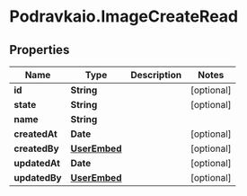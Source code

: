 # Podravkaio.ImageCreateRead

## Properties
Name | Type | Description | Notes
------------ | ------------- | ------------- | -------------
**id** | **String** |  | [optional] 
**state** | **String** |  | [optional] 
**name** | **String** |  | 
**createdAt** | **Date** |  | [optional] 
**createdBy** | [**UserEmbed**](UserEmbed.md) |  | [optional] 
**updatedAt** | **Date** |  | [optional] 
**updatedBy** | [**UserEmbed**](UserEmbed.md) |  | [optional] 


